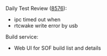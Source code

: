 Daily Test Review ([8576](https://sof-ci.sh.intel.com/#/result/planresultdetail/8576)):

* ipc timed out when
* rtcwake write error by usb

Build service:

* Web UI for SOF build list and details
